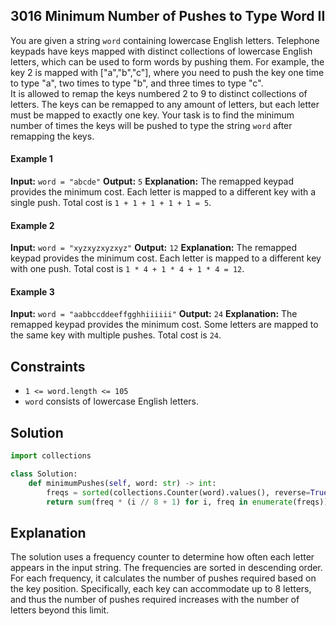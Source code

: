## 3016 Minimum Number of Pushes to Type Word II

You are given a string `word` containing lowercase English letters. Telephone keypads have keys mapped with distinct collections of lowercase English letters, which can be used to form words by pushing them. For example, the key 2 is mapped with ["a","b","c"], where you need to push the key one time to type "a", two times to type "b", and three times to type "c".
<br>
It is allowed to remap the keys numbered 2 to 9 to distinct collections of letters. The keys can be remapped to any amount of letters, but each letter must be mapped to exactly one key. Your task is to find the minimum number of times the keys will be pushed to type the string `word` after remapping the keys.
<br>

#### Example 1

**Input:** `word = "abcde"`
**Output:** `5`
**Explanation:** The remapped keypad provides the minimum cost. Each letter is mapped to a different key with a single push. Total cost is `1 + 1 + 1 + 1 + 1 = 5`.

#### Example 2

**Input:** `word = "xyzxyzxyzxyz"`
**Output:** `12`
**Explanation:** The remapped keypad provides the minimum cost. Each letter is mapped to a different key with one push. Total cost is `1 * 4 + 1 * 4 + 1 * 4 = 12`.

#### Example 3

**Input:** `word = "aabbccddeeffgghhiiiiii"`
**Output:** `24`
**Explanation:** The remapped keypad provides the minimum cost. Some letters are mapped to the same key with multiple pushes. Total cost is `24`.

## Constraints

- `1 <= word.length <= 105`
- `word` consists of lowercase English letters.

## Solution

```python
import collections

class Solution:
    def minimumPushes(self, word: str) -> int:
        freqs = sorted(collections.Counter(word).values(), reverse=True)
        return sum(freq * (i // 8 + 1) for i, freq in enumerate(freqs))
```
<h2>Explanation</h2>

The solution uses a frequency counter to determine how often each letter appears in the input string. The frequencies are sorted in descending order. For each frequency, it calculates the number of pushes required based on the key position. Specifically, each key can accommodate up to 8 letters, and thus the number of pushes required increases with the number of letters beyond this limit.

